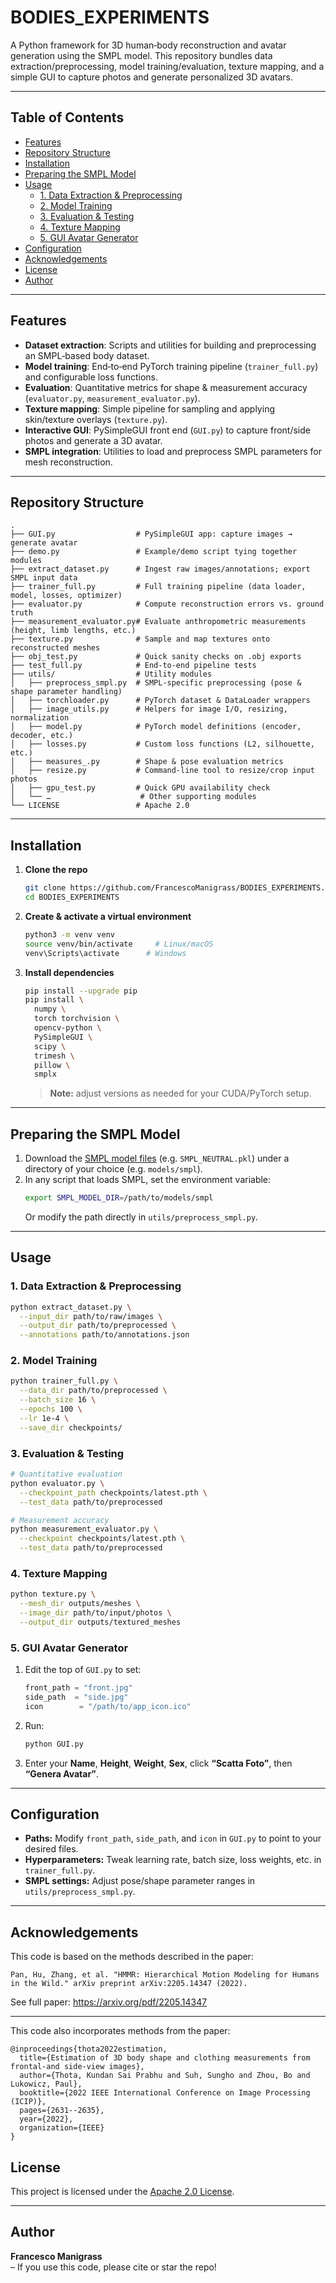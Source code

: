 # BODIES_EXPERIMENTS

A Python framework for 3D human‐body reconstruction and avatar generation using the SMPL model. This repository bundles data extraction/preprocessing, model training/evaluation, texture mapping, and a simple GUI to capture photos and generate personalized 3D avatars.

---

## Table of Contents

- [Features](#features)  
- [Repository Structure](#repository-structure)  
- [Installation](#installation)  
- [Preparing the SMPL Model](#preparing-the-smpl-model)  
- [Usage](#usage)  
  - [1. Data Extraction & Preprocessing](#1-data-extraction--preprocessing)  
  - [2. Model Training](#2-model-training)  
  - [3. Evaluation & Testing](#3-evaluation--testing)  
  - [4. Texture Mapping](#4-texture-mapping)  
  - [5. GUI Avatar Generator](#5-gui-avatar-generator)  
- [Configuration](#configuration)  
- [Acknowledgements](#acknowledgements)  
- [License](#license)  
- [Author](#author)  

---

## Features

- **Dataset extraction**: Scripts and utilities for building and preprocessing an SMPL‐based body dataset.  
- **Model training**: End‐to‐end PyTorch training pipeline (`trainer_full.py`) and configurable loss functions.  
- **Evaluation**: Quantitative metrics for shape & measurement accuracy (`evaluator.py`, `measurement_evaluator.py`).  
- **Texture mapping**: Simple pipeline for sampling and applying skin/texture overlays (`texture.py`).  
- **Interactive GUI**: PySimpleGUI front end (`GUI.py`) to capture front/side photos and generate a 3D avatar.  
- **SMPL integration**: Utilities to load and preprocess SMPL parameters for mesh reconstruction.  

---

## Repository Structure

```
.
├── GUI.py                  # PySimpleGUI app: capture images → generate avatar
├── demo.py                 # Example/demo script tying together modules
├── extract_dataset.py      # Ingest raw images/annotations; export SMPL input data
├── trainer_full.py         # Full training pipeline (data loader, model, losses, optimizer)
├── evaluator.py            # Compute reconstruction errors vs. ground truth
├── measurement_evaluator.py# Evaluate anthropometric measurements (height, limb lengths, etc.)
├── texture.py              # Sample and map textures onto reconstructed meshes
├── obj_test.py             # Quick sanity checks on .obj exports
├── test_full.py            # End‐to‐end pipeline tests
├── utils/                  # Utility modules
│   ├── preprocess_smpl.py  # SMPL‐specific preprocessing (pose & shape parameter handling)
│   ├── torchloader.py      # PyTorch dataset & DataLoader wrappers
│   ├── image_utils.py      # Helpers for image I/O, resizing, normalization
│   ├── model.py            # PyTorch model definitions (encoder, decoder, etc.)
│   ├── losses.py           # Custom loss functions (L2, silhouette, etc.)
│   ├── measures_.py        # Shape & pose evaluation metrics
│   ├── resize.py           # Command‐line tool to resize/crop input photos
│   ├── gpu_test.py         # Quick GPU availability check
│   └── …                    # Other supporting modules
└── LICENSE                 # Apache 2.0
```

---

## Installation

1. **Clone the repo**  
   ```bash
   git clone https://github.com/FrancescoManigrass/BODIES_EXPERIMENTS.git
   cd BODIES_EXPERIMENTS
   ```

2. **Create & activate a virtual environment**  
   ```bash
   python3 -m venv venv
   source venv/bin/activate     # Linux/macOS
   venv\Scripts\activate      # Windows
   ```

3. **Install dependencies**  
   ```bash
   pip install --upgrade pip
   pip install \
     numpy \
     torch torchvision \
     opencv-python \
     PySimpleGUI \
     scipy \
     trimesh \
     pillow \
     smplx
   ```
   > **Note:** adjust versions as needed for your CUDA/PyTorch setup.

---

## Preparing the SMPL Model

1. Download the [SMPL model files](https://smpl.is.tue.mpg.de/) (e.g. `SMPL_NEUTRAL.pkl`) under a directory of your choice (e.g. `models/smpl`).
2. In any script that loads SMPL, set the environment variable:
   ```bash
   export SMPL_MODEL_DIR=/path/to/models/smpl
   ```
   Or modify the path directly in `utils/preprocess_smpl.py`.

---

## Usage

### 1. Data Extraction & Preprocessing
```bash
python extract_dataset.py \
  --input_dir path/to/raw/images \
  --output_dir path/to/preprocessed \
  --annotations path/to/annotations.json
```

### 2. Model Training
```bash
python trainer_full.py \
  --data_dir path/to/preprocessed \
  --batch_size 16 \
  --epochs 100 \
  --lr 1e-4 \
  --save_dir checkpoints/
```

### 3. Evaluation & Testing
```bash
# Quantitative evaluation
python evaluator.py \
  --checkpoint_path checkpoints/latest.pth \
  --test_data path/to/preprocessed

# Measurement accuracy
python measurement_evaluator.py \
  --checkpoint checkpoints/latest.pth \
  --test_data path/to/preprocessed
```

### 4. Texture Mapping
```bash
python texture.py \
  --mesh_dir outputs/meshes \
  --image_dir path/to/input/photos \
  --output_dir outputs/textured_meshes
```

### 5. GUI Avatar Generator
1. Edit the top of `GUI.py` to set:
   ```python
   front_path = "front.jpg"
   side_path  = "side.jpg"
   icon        = "/path/to/app_icon.ico"
   ```
2. Run:
   ```bash
   python GUI.py
   ```
3. Enter your **Name**, **Height**, **Weight**, **Sex**, click **“Scatta Foto”**, then **“Genera Avatar”**.

---

## Configuration

- **Paths:** Modify `front_path`, `side_path`, and `icon` in `GUI.py` to point to your desired files.
- **Hyperparameters:** Tweak learning rate, batch size, loss weights, etc. in `trainer_full.py`.
- **SMPL settings:** Adjust pose/shape parameter ranges in `utils/preprocess_smpl.py`.

---

## Acknowledgements

This code is based on the methods described in the paper:
```
Pan, Hu, Zhang, et al. "HMMR: Hierarchical Motion Modeling for Humans in the Wild." arXiv preprint arXiv:2205.14347 (2022).
```
See full paper: https://arxiv.org/pdf/2205.14347

---

This code also incorporates methods from the paper:
```
@inproceedings{thota2022estimation,
  title={Estimation of 3D body shape and clothing measurements from frontal-and side-view images},
  author={Thota, Kundan Sai Prabhu and Suh, Sungho and Zhou, Bo and Lukowicz, Paul},
  booktitle={2022 IEEE International Conference on Image Processing (ICIP)},
  pages={2631--2635},
  year={2022},
  organization={IEEE}
}
```

## License

This project is licensed under the [Apache 2.0 License](./LICENSE).

---

## Author

**Francesco Manigrass**  
– If you use this code, please cite or star the repo!
